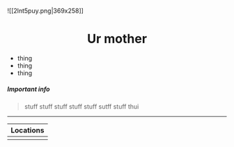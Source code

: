 ![[2lnt5puy.png|369x258]]
# <center>Ur mother </center>
- thing 
- thing 
- thing 
##### Important info 
> stuff stuff stuff 
> stuff stuff sutff stuff 
> thui


---

| Locations |
| --------- |
|           |
